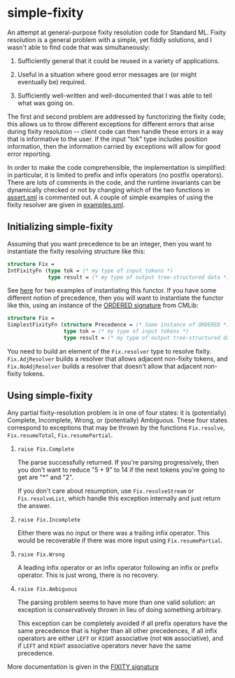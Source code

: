 simple-fixity
=============

An attempt at general-purpose fixity resolution code for Standard
ML. Fixity resolution is a general problem with a simple, yet fiddly
solutions, and I wasn't able to find code that was simultaneously:

1. Sufficiently general that it could be reused in a variety of 
   applications.

2. Useful in a situation where good error messages are (or might
   eventually be) required.

3. Sufficiently well-written and well-documented that I was able to
   tell what was going on.

The first and second problem are addressed by functorizing the fixity
code; this allows us to throw different exceptions for different
errors that arise during fixity resolution -- client code can then
handle these errors in a way that is informative to the user. If the
input "tok" type includes position information, then the information
carried by exceptions will allow for good error reporting.

In order to make the code comprehensible, the implementation is
simplified: in particular, it is limited to prefix and infix operators
(no postfix operators). There are lots of comments in the code, and
the runtime invariants can be dynamically checked or not by changing
which of the two functions in [assert.sml][1] is commented out. A
couple of simple examples of using the fixity resolver are given in
[examples.sml][2].

Initializing simple-fixity
--------------------------

Assuming that you want precedence to be an integer, then you want to 
instantiate the fixity resolving structure like this:

```sml
structure Fix = 
IntFixityFn (type tok = (* my type of input tokens *)
             type result = (* my type of output tree-structured data *))
```

See [here][3] for two examples of instantiating this functor. If you
have some different notion of precedence, then you will want to
instantiate the functor like this, using an instance of the [ORDERED
signature][4] from CMLib:

```sml
structure Fix = 
SimplestFixityFn (structure Precedence = (* Some instance of ORDERED *)
                  type tok = (* my type of input tokens *)
                  type result = (* my type of output tree-structured data *))
```

You need to build an element of the `Fix.resolver` type to resolve
fixity. `Fix.AdjResolver` builds a resolver that allows adjacent
non-fixity tokens, and `Fix.NoAdjResolver` builds a resolver that
doesn't allow that adjacent non-fixity tokens.

Using simple-fixity
-------------------

Any partial fixity-resolution problem is in one of four states: it is
(potentially) Complete, Incomplete, Wrong, or (potentially)
Ambiguous. These four states correspond to exceptions that may be
thrown by the functions `Fix.resolve`, `Fix.resumeTotal`,
`Fix.resumePartial`.

1. `raise Fix.Complete` 

   The parse successfully returned. If you're parsing progressively,
   then you don't want to reduce "5 + 9" to 14 if the next tokens
   you're going to get are "*" and "2". 

   If you don't care about resumption, use `Fix.resolveStream` or
   `Fix.resolveList`, which handle this exception internally and just
   return the answer.

2. `raise Fix.Incomplete`

   Either there was no input or there was a trailing infix
   operator. This would be recoverable if there was more input using
   `Fix.resumePartial`.

3. `raise Fix.Wrong`

   A leading infix operator or an infix operator following an infix or
   prefix operator. This is just wrong, there is no recovery.

4. `raise Fix.Ambiguous`

   The parsing problem seems to have more than one valid solution: an
   exception is conservatively thrown in lieu of doing something
   arbitrary. 

   This exception can be completely avoided if all prefix operators
   have the same precedence that is higher than all other precedences,
   if all infix operators are either `LEFT` or `RIGHT` associative
   (not `NON` associative), and if `LEFT` and `RIGHT` associative
   operators never have the same precedence.

More documentation is given in the [FIXITY signature][5]

[1]: https://github.com/robsimmons/simple-fixity/blob/master/assert.sml
[2]: https://github.com/robsimmons/simple-fixity/blob/master/examples.sml
[3]: https://github.com/robsimmons/simple-fixity/blob/master/examples.sml#L11-22
[4]: https://github.com/standardml/cmlib/blob/master/ordered.sig
[5]: https://github.com/robsimmons/simple-fixity/blob/master/fixity-sig.sml
